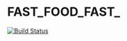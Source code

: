 # FAST_FOOD_FAST_
[![Build Status](https://travis-ci.org/akpante3/FAST_FOOD_FAST_.svg?branch=develop)](https://travis-ci.org/akpante3/FAST_FOOD_FAST_)
